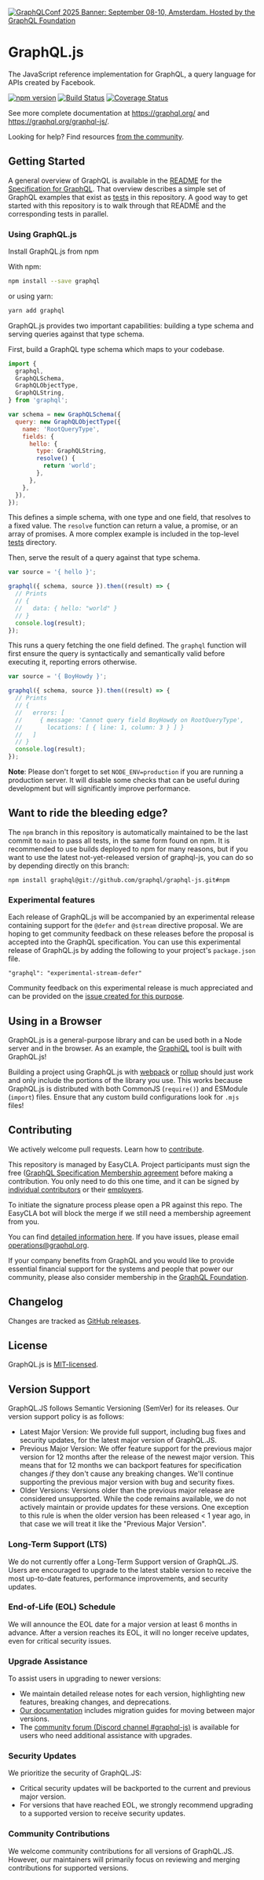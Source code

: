 [![GraphQLConf 2025 Banner: September 08-10, Amsterdam. Hosted by the GraphQL Foundation](./assets/graphql-conf-2025.png)](https://graphql.org/conf/2025/?utm_source=github&utm_medium=graphql_js&utm_campaign=readme)

# GraphQL.js

The JavaScript reference implementation for GraphQL, a query language for APIs created by Facebook.

[![npm version](https://badge.fury.io/js/graphql.svg)](https://badge.fury.io/js/graphql)
[![Build Status](https://github.com/graphql/graphql-js/workflows/CI/badge.svg?branch=main)](https://github.com/graphql/graphql-js/actions?query=branch%3Amain)
[![Coverage Status](https://codecov.io/gh/graphql/graphql-js/branch/main/graph/badge.svg)](https://codecov.io/gh/graphql/graphql-js)

See more complete documentation at https://graphql.org/ and
https://graphql.org/graphql-js/.

Looking for help? Find resources [from the community](https://graphql.org/community/).

## Getting Started

A general overview of GraphQL is available in the
[README](https://github.com/graphql/graphql-spec/blob/main/README.md) for the
[Specification for GraphQL](https://github.com/graphql/graphql-spec). That overview
describes a simple set of GraphQL examples that exist as [tests](src/__tests__)
in this repository. A good way to get started with this repository is to walk
through that README and the corresponding tests in parallel.

### Using GraphQL.js

Install GraphQL.js from npm

With npm:

```sh
npm install --save graphql
```

or using yarn:

```sh
yarn add graphql
```

GraphQL.js provides two important capabilities: building a type schema and
serving queries against that type schema.

First, build a GraphQL type schema which maps to your codebase.

```js
import {
  graphql,
  GraphQLSchema,
  GraphQLObjectType,
  GraphQLString,
} from 'graphql';

var schema = new GraphQLSchema({
  query: new GraphQLObjectType({
    name: 'RootQueryType',
    fields: {
      hello: {
        type: GraphQLString,
        resolve() {
          return 'world';
        },
      },
    },
  }),
});
```

This defines a simple schema, with one type and one field, that resolves
to a fixed value. The `resolve` function can return a value, a promise,
or an array of promises. A more complex example is included in the top-level [tests](src/__tests__) directory.

Then, serve the result of a query against that type schema.

```js
var source = '{ hello }';

graphql({ schema, source }).then((result) => {
  // Prints
  // {
  //   data: { hello: "world" }
  // }
  console.log(result);
});
```

This runs a query fetching the one field defined. The `graphql` function will
first ensure the query is syntactically and semantically valid before executing
it, reporting errors otherwise.

```js
var source = '{ BoyHowdy }';

graphql({ schema, source }).then((result) => {
  // Prints
  // {
  //   errors: [
  //     { message: 'Cannot query field BoyHowdy on RootQueryType',
  //       locations: [ { line: 1, column: 3 } ] }
  //   ]
  // }
  console.log(result);
});
```

**Note**: Please don't forget to set `NODE_ENV=production` if you are running a production server. It will disable some checks that can be useful during development but will significantly improve performance.

## Want to ride the bleeding edge?

The `npm` branch in this repository is automatically maintained to be the last
commit to `main` to pass all tests, in the same form found on npm. It is
recommended to use builds deployed to npm for many reasons, but if you want to use
the latest not-yet-released version of graphql-js, you can do so by depending
directly on this branch:

```
npm install graphql@git://github.com/graphql/graphql-js.git#npm
```

### Experimental features

Each release of GraphQL.js will be accompanied by an experimental release containing support for the `@defer` and `@stream` directive proposal. We are hoping to get community feedback on these releases before the proposal is accepted into the GraphQL specification. You can use this experimental release of GraphQL.js by adding the following to your project's `package.json` file.

```
"graphql": "experimental-stream-defer"
```

Community feedback on this experimental release is much appreciated and can be provided on the [issue created for this purpose](https://github.com/graphql/graphql-js/issues/2848).

## Using in a Browser

GraphQL.js is a general-purpose library and can be used both in a Node server
and in the browser. As an example, the [GraphiQL](https://github.com/graphql/graphiql/)
tool is built with GraphQL.js!

Building a project using GraphQL.js with [webpack](https://webpack.js.org) or
[rollup](https://github.com/rollup/rollup) should just work and only include
the portions of the library you use. This works because GraphQL.js is distributed
with both CommonJS (`require()`) and ESModule (`import`) files. Ensure that any
custom build configurations look for `.mjs` files!

## Contributing

We actively welcome pull requests. Learn how to [contribute](./.github/CONTRIBUTING.md).

This repository is managed by EasyCLA. Project participants must sign the free ([GraphQL Specification Membership agreement](https://preview-spec-membership.graphql.org) before making a contribution. You only need to do this one time, and it can be signed by [individual contributors](http://individual-spec-membership.graphql.org/) or their [employers](http://corporate-spec-membership.graphql.org/).

To initiate the signature process please open a PR against this repo. The EasyCLA bot will block the merge if we still need a membership agreement from you.

You can find [detailed information here](https://github.com/graphql/graphql-wg/tree/main/membership). If you have issues, please email [operations@graphql.org](mailto:operations@graphql.org).

If your company benefits from GraphQL and you would like to provide essential financial support for the systems and people that power our community, please also consider membership in the [GraphQL Foundation](https://foundation.graphql.org/join).

## Changelog

Changes are tracked as [GitHub releases](https://github.com/graphql/graphql-js/releases).

## License

GraphQL.js is [MIT-licensed](./LICENSE).

## Version Support

GraphQL.JS follows Semantic Versioning (SemVer) for its releases. Our version support policy is as follows:

- Latest Major Version: We provide full support, including bug fixes and security updates, for the latest major version of GraphQL.JS.
- Previous Major Version: We offer feature support for the previous major version for 12 months after the release of the newest major version.
  This means that for 12 months we can backport features for specification changes _if_ they don't cause any breaking changes. We'll continue
  supporting the previous major version with bug and security fixes.
- Older Versions: Versions older than the previous major release are considered unsupported. While the code remains available,
  we do not actively maintain or provide updates for these versions.
  One exception to this rule is when the older version has been released < 1 year ago, in that case we
  will treat it like the "Previous Major Version".

### Long-Term Support (LTS)

We do not currently offer a Long-Term Support version of GraphQL.JS. Users are encouraged to upgrade to the latest stable version
to receive the most up-to-date features, performance improvements, and security updates.

### End-of-Life (EOL) Schedule

We will announce the EOL date for a major version at least 6 months in advance.
After a version reaches its EOL, it will no longer receive updates, even for critical security issues.

### Upgrade Assistance

To assist users in upgrading to newer versions:

- We maintain detailed release notes for each version, highlighting new features, breaking changes, and deprecations.
- [Our documentation](https://www.graphql-js.org/) includes migration guides for moving between major versions.
- The [community forum (Discord channel #graphql-js)](https://discord.graphql.org) is available for users who need additional assistance with upgrades.

### Security Updates

We prioritize the security of GraphQL.JS:

- Critical security updates will be backported to the current and previous major version.
- For versions that have reached EOL, we strongly recommend upgrading to a supported version to receive security updates.

### Community Contributions

We welcome community contributions for all versions of GraphQL.JS. However, our maintainers will primarily focus on reviewing
and merging contributions for supported versions.
